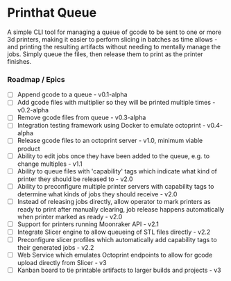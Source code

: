 # Printhat Queue
A simple CLI tool for managing a queue of gcode to be sent to one or more 3d printers,
making it easier to perform slicing in batches as time allows - and printing the resulting
artifacts without needing to mentally manage the jobs. Simply queue the files, then release
them to print as the printer finishes.

### Roadmap / Epics
 * [ ] Append gcode to a queue - v0.1-alpha
 * [ ] Add gcode files with multiplier so they will be printed multiple times - v0.2-alpha
 * [ ] Remove gcode files from queue - v0.3-alpha
 * [ ] Integration testing framework using Docker to emulate octoprint - v0.4-alpha
 * [ ] Release gcode files to an octoprint server - v1.0, minimum viable product
 * [ ] Ability to edit jobs once they have been added to the queue, e.g. to change multiples - v1.1
 * [ ] Ability to queue files with 'capability' tags which indicate what kind of printer they should be released to - v2.0
 * [ ] Ability to preconfigure multiple printer servers with capability tags to determine what kinds of jobs they should receive - v2.0
 * [ ] Instead of releasing jobs directly, allow operator to mark printers as ready to print after manually clearing, job release happens automatically when printer marked as ready - v2.0
 * [ ] Support for printers running Moonraker API - v2.1
 * [ ] Integrate Slicer engine to allow queueing of STL files directly - v2.2
 * [ ] Preconfigure slicer profiles which automatically add capability tags to their generated jobs - v2.2
 * [ ] Web Service which emulates Octoprint endpoints to allow for gcode upload directly from Slicer - v3
 * [ ] Kanban board to tie printable artifacts to larger builds and projects - v3
